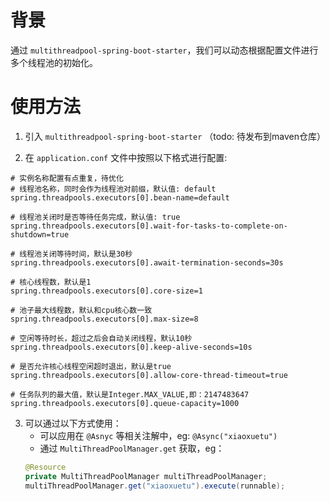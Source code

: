 # 背景
通过 `multithreadpool-spring-boot-starter`，我们可以动态根据配置文件进行多个线程池的初始化。

# 使用方法
1. 引入 `multithreadpool-spring-boot-starter` （todo: 待发布到maven仓库）

2. 在 `application.conf` 文件中按照以下格式进行配置:
```properties
# 实例名称配置有点重复，待优化
# 线程池名称，同时会作为线程池对前缀，默认值: default
spring.threadpools.executors[0].bean-name=default

# 线程池关闭时是否等待任务完成，默认值: true
spring.threadpools.executors[0].wait-for-tasks-to-complete-on-shutdown=true

# 线程池关闭等待时间，默认是30秒
spring.threadpools.executors[0].await-termination-seconds=30s

# 核心线程数，默认是1
spring.threadpools.executors[0].core-size=1

# 池子最大线程数，默认和cpu核心数一致
spring.threadpools.executors[0].max-size=8

# 空闲等待时长，超过之后会自动关闭线程，默认10秒
spring.threadpools.executors[0].keep-alive-seconds=10s 

# 是否允许核心线程空闲超时退出，默认是true
spring.threadpools.executors[0].allow-core-thread-timeout=true

# 任务队列的最大值，默认是Integer.MAX_VALUE,即：2147483647
spring.threadpools.executors[0].queue-capacity=1000
```
3. 可以通过以下方式使用：
    - 可以应用在 `@Asnyc` 等相关注解中，eg: `@Async("xiaoxuetu")`
    - 通过 `MultiThreadPoolManager.get` 获取，eg：
    ```java
    @Resource
    private MultiThreadPoolManager multiThreadPoolManager;
    multiThreadPoolManager.get("xiaoxuetu").execute(runnable);
   ```

